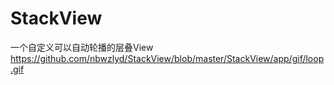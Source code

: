 # StackView
一个自定义可以自动轮播的层叠View
https://github.com/nbwzlyd/StackView/blob/master/StackView/app/gif/loop.gif
